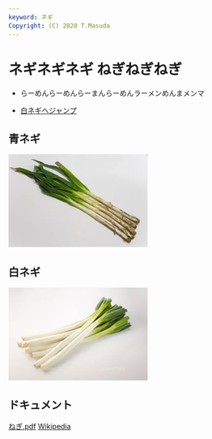```yaml
---
keyword: ネギ
Copyright: (C) 2020 T.Masuda
---
```


# ネギネギネギ ねぎねぎねぎ

- らーめんらーめんらーまんらーめんラーメンめんまメンマ

* [白ネギへジャンプ](#white)


## 青ネギ

![青ネギ](./green_negi.jpg)

## <span id="white">白ネギ</span>

![](white_negi.jpg)

## ドキュメント

[ねぎ.pdf](ねぎ.pdf)
[Wikipedia](https://ja.wikipedia.org/wiki/%E3%83%8D%E3%82%AE)
